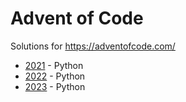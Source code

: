 # Advent of Code

Solutions for https://adventofcode.com/

- [2021](./2021) - Python
- [2022](./2022) - Python
- [2023](./2023) - Python
